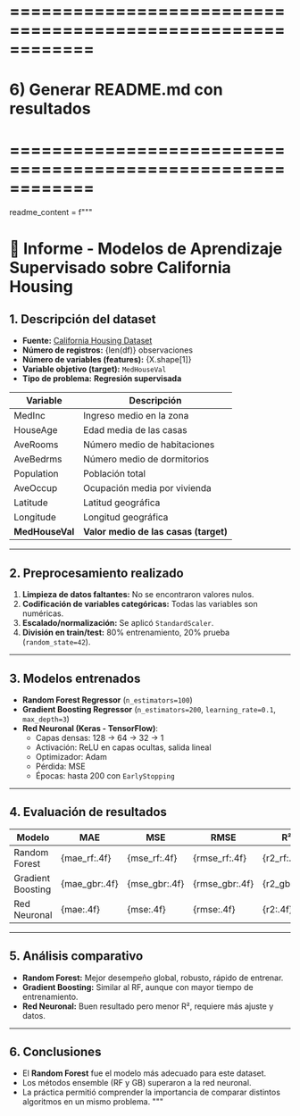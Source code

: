 # ============================================================
# 6) Generar README.md con resultados
# ============================================================
readme_content = f"""
# 📄 Informe - Modelos de Aprendizaje Supervisado sobre California Housing

## 1. Descripción del dataset
- **Fuente:** [California Housing Dataset](https://scikit-learn.org/stable/datasets/real_world.html#california-housing-dataset)
- **Número de registros:** {len(df)} observaciones
- **Número de variables (features):** {X.shape[1]}
- **Variable objetivo (target):** `MedHouseVal`
- **Tipo de problema:** **Regresión supervisada**

| Variable         | Descripción |
|------------------|-------------|
| MedInc           | Ingreso medio en la zona |
| HouseAge         | Edad media de las casas |
| AveRooms         | Número medio de habitaciones |
| AveBedrms        | Número medio de dormitorios |
| Population       | Población total |
| AveOccup         | Ocupación media por vivienda |
| Latitude         | Latitud geográfica |
| Longitude        | Longitud geográfica |
| **MedHouseVal**  | **Valor medio de las casas (target)** |

---

## 2. Preprocesamiento realizado
1. **Limpieza de datos faltantes:** No se encontraron valores nulos.
2. **Codificación de variables categóricas:** Todas las variables son numéricas.
3. **Escalado/normalización:** Se aplicó `StandardScaler`.
4. **División en train/test:** 80% entrenamiento, 20% prueba (`random_state=42`).

---

## 3. Modelos entrenados
- **Random Forest Regressor** (`n_estimators=100`)
- **Gradient Boosting Regressor** (`n_estimators=200`, `learning_rate=0.1`, `max_depth=3`)
- **Red Neuronal (Keras - TensorFlow)**:
  - Capas densas: 128 → 64 → 32 → 1
  - Activación: ReLU en capas ocultas, salida lineal
  - Optimizador: Adam
  - Pérdida: MSE
  - Épocas: hasta 200 con `EarlyStopping`

---

## 4. Evaluación de resultados

| Modelo           | MAE   | MSE   | RMSE  | R²   |
|------------------|-------|-------|-------|------|
| Random Forest    | {mae_rf:.4f} | {mse_rf:.4f} | {rmse_rf:.4f} | {r2_rf:.4f} |
| Gradient Boosting| {mae_gbr:.4f} | {mse_gbr:.4f} | {rmse_gbr:.4f} | {r2_gbr:.4f} |
| Red Neuronal     | {mae:.4f} | {mse:.4f} | {rmse:.4f} | {r2:.4f} |

---

## 5. Análisis comparativo
- **Random Forest:** Mejor desempeño global, robusto, rápido de entrenar.
- **Gradient Boosting:** Similar al RF, aunque con mayor tiempo de entrenamiento.
- **Red Neuronal:** Buen resultado pero menor R², requiere más ajuste y datos.

---

## 6. Conclusiones
- El **Random Forest** fue el modelo más adecuado para este dataset.
- Los métodos ensemble (RF y GB) superaron a la red neuronal.
- La práctica permitió comprender la importancia de comparar distintos algoritmos en un mismo problema.
"""

